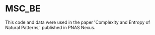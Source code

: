 # MSC_BE
This code and data were used in the paper 'Complexity and Entropy of Natural Patterns,' published in PNAS Nexus.
